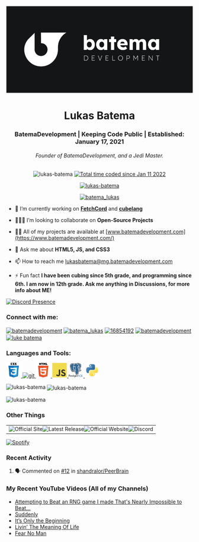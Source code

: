![BatemaDevelopment](assets/BatemaDevelopment.PNG)
---
<h1 align="center">Lukas Batema</h1>
<h3 align="center">BatemaDevelopment | Keeping Code Public | Established: January 17, 2021</h3>
<h6 align="center">Founder of BatemaDevelopment, and a Jedi Master.</h6>

<p align="center"> <img src="https://komarev.com/ghpvc/?username=lukas-batema&label=Profile%20views&color=0e75b6&style=flat" alt="lukas-batema" /> <a href="https://wakatime.com/@a5a7e9a1-f323-41da-a78c-cef00e6d45a5"><img src="https://wakatime.com/badge/user/a5a7e9a1-f323-41da-a78c-cef00e6d45a5.svg" alt="Total time coded since Jan 11 2022" /></a></p>

<p align="center"> <a href="https://github.com/ryo-ma/github-profile-trophy"><img src="https://github-profile-trophy.vercel.app/?username=lukas-batema" alt="lukas-batema" /></a> </p>

<p align="center"> <a href="https://twitter.com/batema_lukas" target="blank"><img src="https://img.shields.io/twitter/follow/batema_lukas?logo=twitter&style=for-the-badge" alt="batema_lukas" /></a> </p>

- 🔭 I’m currently working on **[FetchCord](https://github.com/fetchcord/FetchCord)** and **[cubelang](javascript:void(0))**

- 🧑‍🤝‍🧑 I’m looking to collaborate on **Open-Source Projects**

- 👨‍💻 All of my projects are available at [www.batemadevelopment.com](https://www.batemadevelopment.com/)

- 💬 Ask me about **HTML5, JS, and CSS3**

- 📫 How to reach me [lukasbatema@mg.batemadevelopment.com](mailto:lukasbatema@mg.batemadevelopment.com)

- ⚡ Fun fact **I have been cubing since 5th grade, and programming since 6th. I am now in 12th grade. Ask me anything in Discussions, for more info about ME!** 

[![Discord Presence](https://lanyard.cnrad.dev/api/581871849256910848)](https://discord.com/users/581871849256910848)

<h3 align="left">Connect with me:</h3>
<p align="left">
<a href="https://codepen.io/batemadevelopment" target="blank"><img align="center" src="https://raw.githubusercontent.com/rahuldkjain/github-profile-readme-generator/master/src/images/icons/Social/codepen.svg" alt="batemadevelopment" height="30" width="40" /></a>
<a href="https://twitter.com/batema_lukas" target="blank"><img align="center" src="https://raw.githubusercontent.com/rahuldkjain/github-profile-readme-generator/master/src/images/icons/Social/twitter.svg" alt="batema_lukas" height="30" width="40" /></a>
<a href="https://stackoverflow.com/users/16854192" target="blank"><img align="center" src="https://raw.githubusercontent.com/rahuldkjain/github-profile-readme-generator/master/src/images/icons/Social/stack-overflow.svg" alt="16854192" height="30" width="40" /></a>
<a href="https://instagram.com/batemadevelopment" target="blank"><img align="center" src="https://raw.githubusercontent.com/rahuldkjain/github-profile-readme-generator/master/src/images/icons/Social/instagram.svg" alt="batemadevelopment" height="30" width="40" /></a>
<a href="https://www.behance.net/luke batema" target="blank"><img align="center" src="https://raw.githubusercontent.com/rahuldkjain/github-profile-readme-generator/master/src/images/icons/Social/behance.svg" alt="luke batema" height="30" width="40" /></a>
</p>

<h3 align="left">Languages and Tools:</h3>
<p align="left"> <a href="https://www.w3schools.com/css/" target="_blank"> <img src="https://raw.githubusercontent.com/devicons/devicon/master/icons/css3/css3-original-wordmark.svg" alt="css3" width="40" height="40"/> </a> <a href="https://git-scm.com/" target="_blank"> <img src="https://www.vectorlogo.zone/logos/git-scm/git-scm-icon.svg" alt="git" width="40" height="40"/> </a> <a href="https://www.w3.org/html/" target="_blank"> <img src="https://raw.githubusercontent.com/devicons/devicon/master/icons/html5/html5-original-wordmark.svg" alt="html5" width="40" height="40"/> </a> <a href="https://developer.mozilla.org/en-US/docs/Web/JavaScript" target="_blank"> <img src="https://raw.githubusercontent.com/devicons/devicon/master/icons/javascript/javascript-original.svg" alt="javascript" width="40" height="40"/> </a> <a href="https://www.postgresql.org" target="_blank"> <img src="https://raw.githubusercontent.com/devicons/devicon/master/icons/postgresql/postgresql-original-wordmark.svg" alt="postgresql" width="40" height="40"/> </a> <a href="https://www.python.org" target="_blank"> <img src="https://raw.githubusercontent.com/devicons/devicon/master/icons/python/python-original.svg" alt="python" width="40" height="40"/> </a> </p>

<p><img align="left" src="https://github-readme-stats.vercel.app/api/top-langs?username=lukas-batema&show_icons=true&theme=dark&locale=en&layout=compact" alt="lukas-batema" /></p>

<p>&nbsp;<img align="center" src="https://github-readme-stats.vercel.app/api?username=lukas-batema&show_icons=true&theme=dark&locale=en" alt="lukas-batema" /></p>

<p><img align="center" src="https://github-readme-streak-stats.herokuapp.com/?user=lukas-batema&theme=dark" alt="lukas-batema" /></p>

### Other Things
<table>
  <tr>
    <td>
      <img alt="Official Site" src="https://img.shields.io/website?down_color=lightgrey&down_message=offline&up_color=blue&up_message=online&style=for-the-badge&url=https://batemadevelopment.com/" /><img alt="Latest Release" src="https://img.shields.io/github/v/release/Lukas-Batema/lukas-batema.github.io?style=for-the-badge&include_prereleases" /><img alt="Official Website" src="https://img.shields.io/github/repo-size/Lukas-Batema/BatemaDevelopment?style=for-the-badge" /><img alt="Discord" src="https://img.shields.io/badge/Discord-BatemaDevelopment%230119-blue?style=for-the-badge" />
    </td>
  </tr>
</table>

[![Spotify](https://novatorem-lukas-batema.vercel.app/api/spotify)](https://open.spotify.com/user/013s9s9c4z1it8k5v8t3fzcse)


### Recent Activity
<!--START_SECTION:activity-->
1. 🗣 Commented on [#12](https://github.com/shandralor/PeerBrain/issues/12) in [shandralor/PeerBrain](https://github.com/shandralor/PeerBrain)
<!--END_SECTION:activity-->

### My Recent YouTube Videos (All of my Channels)
<!-- BLOG-POST-LIST:START -->
- [Attempting to Beat an RNG game I made That&#39;s Nearly Impossible to Beat...](https://www.youtube.com/watch?v=j2VBein63mE)
- [Suddenly](https://www.youtube.com/watch?v=vsfUxVUG-W0)
- [It’s Only the Beginning](https://www.youtube.com/watch?v=-xv6iAnZSPQ)
- [Livin’ The Meaning Of Life](https://www.youtube.com/watch?v=TR2MYFMp3uY)
- [Fear No Man](https://www.youtube.com/watch?v=H69QYCkpf8k)
<!-- BLOG-POST-LIST:END -->
